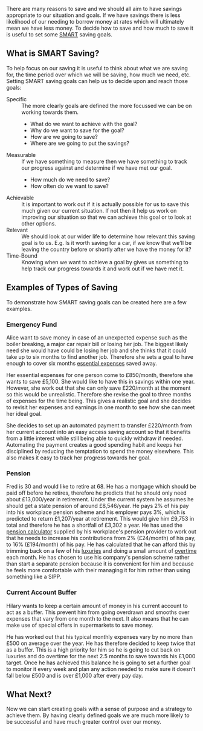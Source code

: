 There are many reasons to save and we should all aim to have savings appropriate to our situation and goals.  If we have savings there is less likelihood of our needing to borrow money at rates which will ultimately mean we have less money.  To decide how to save and how much to save it is useful to set some [SMART](https://en.wikipedia.org/wiki/SMART_criteria) saving goals.


## What is SMART Saving?
To help focus on our saving it is useful to think about what we are saving for, the time period over which we will be saving, how much we need, etc.  Setting SMART saving goals can help us to decide upon and reach those goals:

<dl>
  <dt>Specific</dt>
  <dd>
    The more clearly goals are defined the more focussed we can be on working towards them.
    <ul>
      <li>What do we want to achieve with the goal?</li>
      <li>Why do we want to save for the goal?</li>
      <li>How are we going to save?</li>
      <li>Where are we going to put the savings?</li>
    </ul>
  </dd>

  <dt>Measurable</dt>
  <dd>
    If we have something to measure then we have something to track our progress against and determine if we have met our goal.
    <ul>
      <li>How much do we need to save?</li>
      <li>How often do we want to save?</li>
    </ul>
  </dd>

  <dt>Achievable</dt>
  <dd>It is important to work out if it is actually possible for us to save this much given our current situation.  If not then it help us work on improving our situation so that we can achieve this goal or to look at other options.</dd>

  <dt>Relevant</dt>
  <dd>We should look at our wider life to determine how relevant this saving goal is to us.  E.g. Is it worth saving for a car, if we know that we'll be leaving the country before or shortly after we have the money for it?</dd>

  <dt>Time-Bound</dt>
  <dd>
    Knowing when we want to achieve a goal by gives us something to help track our progress towards it and work out if we have met it.
  </dd>

</dl>

## Examples of Types of Saving
To demonstrate how SMART saving goals can be created here are a few examples.

### Emergency Fund

Alice want to save money in case of an unexpected expense such as the boiler breaking, a major car repair bill or losing her job.  The biggest likely need she would have could be losing her job and she thinks that it could take up to six months to find another job.  Therefore she sets a goal to have enough to cover six months [essential expenses](/articles/how-to-identify-essential-expenses/) saved away.

Her essential expenses for one person come to £850/month, therefore she wants to save £5,100.  She would like to have this in savings within one year.  However, she work out that she can only save £220/month at the moment so this would be unrealistic.  Therefore she revise the goal to three months of expenses for the time being.  This gives a realistic goal and she decides to revisit her expenses and earnings in one month to see how she can meet her ideal goal.

She decides to set up an automated payment to transfer £220/month from her current account into an easy access saving account so that it benefits from a little interest while still being able to quickly withdraw if needed.  Automating the payment creates a good spending habit and keeps her disciplined by reducing the temptation to spend the money elsewhere.  This also makes it easy to track her progress towards her goal.

### Pension

Fred is 30 and would like to retire at 68.  He has a mortgage which should be paid off before he retires, therefore he predicts that he should only need about £13,000/year in retirement.  Under the current system he assumes he should get a state pension of around £8,546/year.  He pays 2% of his pay into his workplace pension scheme and his employer pays 3%, which is predicted to return £1,207/year at retirement.  This would give him £9,753 in total and therefore he has a shortfall of £3,302 a year.  He has used the [pension calculator](https://www.standardlife.co.uk/c1/guides-and-calculators/pension-calculator.page) supplied by his workplace's pension provider to work out that he needs to increase his contributions from 2% (£24/month) of his pay, to 16% (£194/month) of his pay.  He has calculated that he can afford this by trimming back on a few of his [luxuries](/articles/putting-spending-on-luxuries-into-perspective/) and doing a small amount of [overtime](/articles/boosting-our-finances-with-overtime/) each month.  He has chosen to use his company's pension scheme rather than start a separate pension because it is convenient for him and because he feels more comfortable with their managing it for him rather than using something like a SIPP.

### Current Account Buffer

Hilary wants to keep a certain amount of money in his current account to act as a buffer.  This prevent him from going overdrawn and smooths over expenses that vary from one month to the next.  It also means that he can make use of special offers in supermarkets to save money.

He has worked out that his typical monthly expenses vary by no more than £500 on average over the year.  He has therefore decided to keep twice that as a buffer.  This is a high priority for him so he is going to cut back on luxuries and do overtime for the next 2.5 months to save towards his £1,000 target.  Once he has achieved this balance he is going to set a further goal to monitor it every week and plan any action needed to make sure it doesn't fall below £500 and is over £1,000 after every pay day.

## What Next?

Now we can start creating goals with a sense of purpose and a strategy to achieve them.  By having clearly defined goals we are much more likely to be successful and have much greater control over our money.
